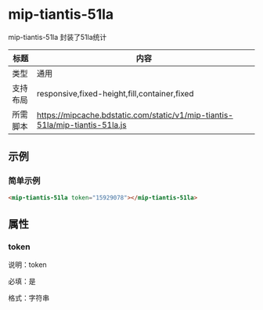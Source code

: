 # mip-tiantis-51la

mip-tiantis-51la 封装了51la统计

标题|内容
----|----
类型|通用
支持布局|responsive,fixed-height,fill,container,fixed
所需脚本|https://mipcache.bdstatic.com/static/v1/mip-tiantis-51la/mip-tiantis-51la.js

## 示例

### 简单示例
```html
<mip-tiantis-51la token="15929078"></mip-tiantis-51la>
```

## 属性

### token

说明：token

必填：是

格式：字符串
